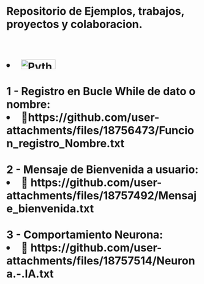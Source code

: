 # Repositorio de Ejemplos, trabajos, proyectos y colaboracion.

<h1 align="left">
<br>
<li><img height="25" width="90" alt="Python" src="https://img.shields.io/badge/Python%20-%2314354C.svg?logo=python&logoColor=white"><br/>
<br> 1 - Registro en Bucle While de dato o nombre: <br><li>🎯https://github.com/user-attachments/files/18756473/Funcion_registro_Nombre.txt<br/>
<br> 2 - Mensaje de Bienvenida a usuario: <br><li>🎯 https://github.com/user-attachments/files/18757492/Mensaje_bienvenida.txt<br/>
<br> 3 - Comportamiento Neurona: <br><li>🎯 https://github.com/user-attachments/files/18757514/Neurona.-.IA.txt<br/>
<br/>
